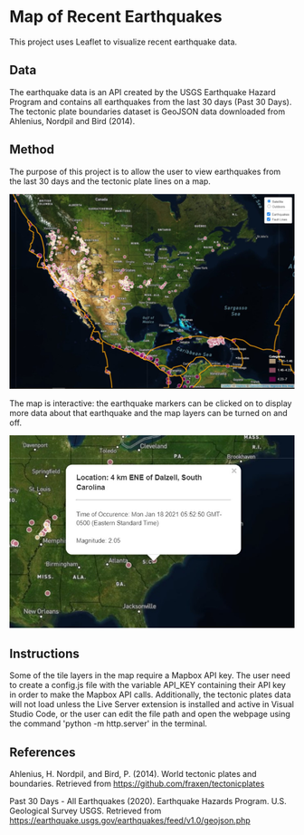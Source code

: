 # Map of Recent Earthquakes 
This project uses Leaflet to visualize recent earthquake data.

## Data
The earthquake data is an API created by the USGS Earthquake Hazard Program and contains all earthquakes from the last 30 days (Past 30 Days). The tectonic plate boundaries dataset is GeoJSON data downloaded from Ahlenius, Nordpil and Bird (2014). 

## Method
The purpose of this project is to allow the user to view earthquakes from the last 30 days and the tectonic plate lines on a map. 

![alt text](https://github.com/rebekahcallkacz/leaflet-challenge/blob/main/static/images/map1.jpg "Map")

The map is interactive: the earthquake markers can be clicked on to display more data about that earthquake and the map layers can be turned on and off.

![alt text](https://github.com/rebekahcallkacz/leaflet-challenge/blob/main/static/images/map2.jpg "Map Interactive")

## Instructions 
Some of the tile layers in the map require a Mapbox API key. The user need to create a config.js file with the variable API_KEY containing their API key in order to make the Mapbox API calls. Additionally, the tectonic plates data will not load unless the Live Server extension is installed and active in Visual Studio Code, or the user can edit the file path and open the webpage using the command 'python -m http.server' in the terminal.

## References
Ahlenius, H. Nordpil, and Bird, P. (2014). World tectonic plates and boundaries. Retrieved from https://github.com/fraxen/tectonicplates

Past 30 Days - All Earthquakes (2020). Earthquake Hazards Program. U.S. Geological Survey USGS. Retrieved from https://earthquake.usgs.gov/earthquakes/feed/v1.0/geojson.php
